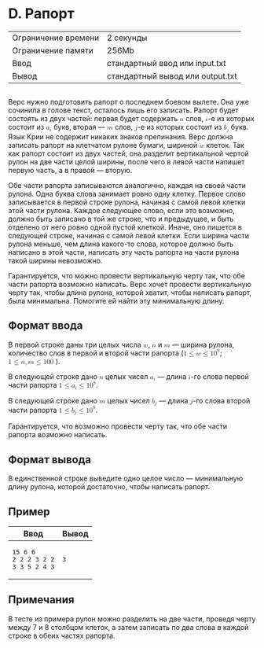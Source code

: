 <div class="problem-statement">
   <div class="header">
      <h1 class="title">D. Рапорт</h1>
      <table>
         <tr class="time-limit">
            <td class="property-title">Ограничение времени</td>
            <td>2&nbsp;секунды</td>
         </tr>
         <tr class="memory-limit">
            <td class="property-title">Ограничение памяти</td>
            <td>256Mb</td>
         </tr>
         <tr class="input-file">
            <td class="property-title">Ввод</td>
            <td colspan="1">стандартный ввод или input.txt</td>
         </tr>
         <tr class="output-file">
            <td class="property-title">Вывод</td>
            <td colspan="1">стандартный вывод или output.txt</td>
         </tr>
      </table>
   </div>
   <h2></h2>
   <div class="legend"> Верс нужно подготовить рапорт о последнем боевом вылете. Она уже сочинила в голове текст, осталось лишь его записать. Рапорт
      будет состоять из двух частей: первая будет содержать <!--l. 47--><math display="inline" style="text-indent: 0em;" xmlns="http://www.w3.org/1998/Math/MathML"><mi>n</mi></math>
      слов, <!--l. 47--><math display="inline" style="text-indent: 0em;" xmlns="http://www.w3.org/1998/Math/MathML"><mi>i</mi></math>-е
      из которых состоит из <!--l. 47--><math display="inline" style="text-indent: 0em;" xmlns="http://www.w3.org/1998/Math/MathML"><msub><mrow><mi>a</mi></mrow><mrow><mi>i</mi></mrow></msub></math>
      букв, вторая — <!--l. 47--><math display="inline" style="text-indent: 0em;" xmlns="http://www.w3.org/1998/Math/MathML"><mi>m</mi></math>
      слов, <!--l. 47--><math display="inline" style="text-indent: 0em;" xmlns="http://www.w3.org/1998/Math/MathML"><mi>j</mi></math>-е
      из которых состоит из <!--l. 47--><math display="inline" style="text-indent: 0em;" xmlns="http://www.w3.org/1998/Math/MathML"><msub><mrow><mi>b</mi></mrow><mrow><mi>j</mi></mrow></msub></math>
      букв. Язык Крии не содержит никаких знаков препинания. Верс должна записать рапорт на клетчатом рулоне бумаги, шириной <!--l.
      47--><math display="inline" style="text-indent: 0em;" xmlns="http://www.w3.org/1998/Math/MathML"><mi>w</mi></math> клеток.
      Так как рапорт состоит из двух частей, она разделит вертикальной чертой рулон на две части целой ширины, после чего в левой
      части напишет первую часть, а в правой — вторую. <!--l. 49-->
      <p style="text-indent: 0em;">Обе части рапорта записываются аналогично, каждая на своей части рулона. Одна буква слова занимает
      ровно одну клетку. Первое слово записывается в первой строке рулона, начиная с самой левой клетки этой части рулона. Каждое
      следующее слово, если это возможно, должно быть записано в той же строке, что и предыдущее, и быть отделено от него ровно
      одной пустой клеткой. Иначе, оно пишется в следующей строке, начиная с самой левой клетки. Если ширина части рулона меньше,
      чем длина какого-то слова, которое должно быть написано в этой части, написать эту часть рапорта на части рулона такой ширины
      невозможно. <!--l. 51-->
      </p><p style="text-indent: 0em;">Гарантируется, что можно провести вертикальную черту так, что обе части рапорта возможно
      написать. Верс хочет провести вертикальную черту так, чтобы длина рулона, которой хватит, чтобы написать рапорт, была минимальна.
      Помогите ей найти эту минимальную длину. </p>
      <p></p>
      
   </div>
   <h2>Формат ввода</h2>
   <div class="input-specification"> В первой строке даны три целых числа <!--l. 55--><math display="inline" style="text-indent: 0em;" xmlns="http://www.w3.org/1998/Math/MathML"><mi>w</mi></math>,
      <!--l. 55--><math display="inline" style="text-indent: 0em;" xmlns="http://www.w3.org/1998/Math/MathML"><mi>n</mi></math>
      и <!--l. 55--><math display="inline" style="text-indent: 0em;" xmlns="http://www.w3.org/1998/Math/MathML"><mi>m</mi></math>
      — ширина рулона, количество слов в первой и второй части рапорта (<!--l. 55--><math display="inline" style="text-indent: 0em;"
      xmlns="http://www.w3.org/1998/Math/MathML"><mn>1</mn> <mo>≤</mo> <mi>w</mi> <mo>≤</mo> <mn>1</mn><msup><mrow><mn>0</mn></mrow><mrow><mn>9</mn></mrow></msup></math>;
      <!--l. 55--><math display="inline" style="text-indent: 0em;" xmlns="http://www.w3.org/1998/Math/MathML"><mn>1</mn> <mo>≤</mo>
      <mi>n</mi><mo>,</mo><mi>m</mi> <mo>≤</mo> <mn>1</mn><mn>0</mn><mn>0</mn><mspace width="0.3em"><mn>0</mn><mn>0</mn><mn>0</mn></mspace></math>).
      <!--l. 57-->
      <p style="text-indent: 0em;">В следующей строке дано <!--l. 57--><math display="inline" style="text-indent: 0em;" xmlns="http://www.w3.org/1998/Math/MathML"><mi>n</mi></math>
      целых чисел <!--l. 57--><math display="inline" style="text-indent: 0em;" xmlns="http://www.w3.org/1998/Math/MathML"><msub><mrow><mi>a</mi></mrow><mrow><mi>i</mi></mrow></msub></math>
      — длина <!--l. 57--><math display="inline" style="text-indent: 0em;" xmlns="http://www.w3.org/1998/Math/MathML"><mi>i</mi></math>-го
      слова первой части рапорта <!--l. 57--><math display="inline" style="text-indent: 0em;" xmlns="http://www.w3.org/1998/Math/MathML"><mn>1</mn>
      <mo>≤</mo> <msub><mrow><mi>a</mi></mrow><mrow><mi>i</mi></mrow></msub> <mo>≤</mo> <mn>1</mn><msup><mrow><mn>0</mn></mrow><mrow><mn>9</mn></mrow></msup></math>.
      <!--l. 59-->
      </p><p style="text-indent: 0em;">В следующей строке дано <!--l. 59--><math display="inline" style="text-indent: 0em;" xmlns="http://www.w3.org/1998/Math/MathML"><mi>m</mi></math>
      целых чисел <!--l. 59--><math display="inline" style="text-indent: 0em;" xmlns="http://www.w3.org/1998/Math/MathML"><msub><mrow><mi>b</mi></mrow><mrow><mi>j</mi></mrow></msub></math>
      — длина <!--l. 59--><math display="inline" style="text-indent: 0em;" xmlns="http://www.w3.org/1998/Math/MathML"><mi>j</mi></math>-го
      слова второй части рапорта <!--l. 59--><math display="inline" style="text-indent: 0em;" xmlns="http://www.w3.org/1998/Math/MathML"><mn>1</mn>
      <mo>≤</mo> <msub><mrow><mi>b</mi></mrow><mrow><mi>j</mi></mrow></msub> <mo>≤</mo> <mn>1</mn><msup><mrow><mn>0</mn></mrow><mrow><mn>9</mn></mrow></msup></math>.
      <!--l. 61-->
      </p><p style="text-indent: 0em;">Гарантируется, что возможно провести черту так, что обе части рапорта возможно написать.
      </p>
      <p></p>
      <p></p>
      
   </div>
   <h2>Формат вывода</h2>
   <div class="output-specification"> В единственной строке выведите одно целое число — минимальную длину рулона, которой достаточно, чтобы написать рапорт. </div>
   <h2>Пример</h2>
   <table class="sample-tests">
      <thead>
         <tr>
            <th>Ввод</th>
            <th>Вывод</th>
         </tr>
      </thead>
      <tbody>
         <tr>
            <td><pre>15 6 6
2 2 2 3 2 2
3 3 5 2 4 3
</pre></td>
            <td><pre>3
</pre></td>
         </tr>
      </tbody>
   </table>
   <h2>Примечания</h2>
   <div class="notes"> В тесте из примера рулон можно разделить на две части, проведя черту между 7 и 8 столбцом клеток, а затем записать по два
      слова в каждой строке в обеих частях рапорта. 
   </div>